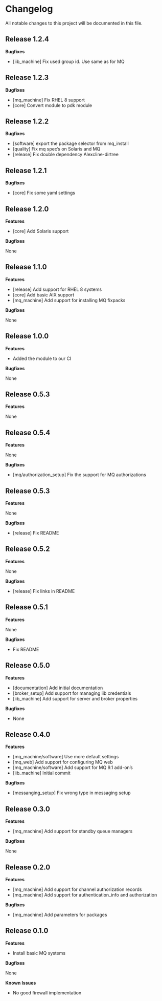 # Changelog

All notable changes to this project will be documented in this file.

## Release 1.2.4

**Bugfixes**

- [iib_machine] Fix used group id. Use same as for MQ

## Release 1.2.3

**Bugfixes**

- [mq_machine] Fix RHEL 8 support
- [core] Convert module to pdk module

## Release 1.2.2

**Bugfixes**

- [software] export the package selector from mq_install
- [quality] Fix mq spec’s on Solaris and MQ
- [release] Fix double dependency Alexcline-dirtree

## Release 1.2.1

**Bugfixes**

- [core] Fix some yaml settings

## Release 1.2.0

**Features**

- [core] Add Solaris support

**Bugfixes**

None


## Release 1.1.0

**Features**

- [release] Add support for RHEL 8 systems
- [core] Add basic AIX support
- [mq_machine] Add support for installing MQ fixpacks

**Bugfixes**

None

## Release 1.0.0

**Features**

- Added the module to our CI

**Bugfixes**

None

## Release 0.5.3

**Features**

None

## Release 0.5.4

**Features**

None

**Bugfixes**

- [mq/authorization_setup] Fix the support for MQ authorizations

## Release 0.5.3

**Features**

None

**Bugfixes**

- [release] Fix README

## Release 0.5.2

**Features**

None

**Bugfixes**

- [release] Fix links in README

## Release 0.5.1

**Features**

None

**Bugfixes**

- Fix README

## Release 0.5.0

**Features**

- [documentation] Add initial documentation
- [broker_setup] Add support for managing iib credentials
- [iib_machine] Add support for server and broker properties

**Bugfixes**

- None

## Release 0.4.0

**Features**

- [mq_machine/software] Use more default settings
- [mq_web] Add support for configuring MQ web
- [mq_machine/software] Add support for MQ 9.1 add-on’s
- [iib_machine] Initial commit

**Bugfixes**

- [messanging_setup] Fix wrong type in messaging setup

## Release 0.3.0

**Features**

- [mq_machine] Add support for standby queue managers

**Bugfixes**

None

## Release 0.2.0

**Features**

- [mq_machine] Add support for channel authorization records
- [mq_machine] Add support for authentication_info and authorization

**Bugfixes**

- [mq_machine] Add parameters for packages


## Release 0.1.0

**Features**

- Install basic MQ systems

**Bugfixes**

None

**Known Issues**

- No good firewall implementation
